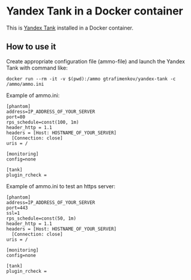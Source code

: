 # Yandex Tank in a Docker container

This is [Yandex Tank](https://tech.yandex.com/tank/) installed in a Docker container.

## How to use it

Create appropriate configuration file (ammo-file) and launch the Yandex Tank with command like:

```
docker run --rm -it -v $(pwd):/ammo gtrafimenkov/yandex-tank -c /ammo/ammo.ini
```

Example of ammo.ini:

```
[phantom]
address=IP_ADDRESS_OF_YOUR_SERVER
port=80
rps_schedule=const(100, 1m)
header_http = 1.1
headers = [Host: HOSTNAME_OF_YOUR_SERVER]
  [Connection: close]
uris = /

[monitoring]
config=none

[tank]
plugin_rcheck =
```

Example of ammo.ini to test an https server:

```
[phantom]
address=IP_ADDRESS_OF_YOUR_SERVER
port=443
ssl=1
rps_schedule=const(50, 1m)
header_http = 1.1
headers = [Host: HOSTNAME_OF_YOUR_SERVER]
  [Connection: close]
uris = /

[monitoring]
config=none

[tank]
plugin_rcheck =
```
